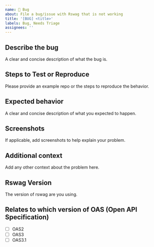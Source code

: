 ```yaml
---
name: 🐛 Bug
about: File a bug/issue with Rswag that is not working
title: '[BUG] <title>'
labels: Bug, Needs Triage
assignees: ''
---
```


## Describe the bug
A clear and concise description of what the bug is.

## Steps to Test or Reproduce
Please provide an example repo or the steps to reproduce the behavior.

## Expected behavior
A clear and concise description of what you expected to happen.

## Screenshots
If applicable, add screenshots to help explain your problem.

## Additional context
Add any other context about the problem here.

## Rswag Version
The version of rswag are you using.

## Relates to which version of OAS (Open API Specification)
- [ ] OAS2
- [ ] OAS3
- [ ] OAS3.1
